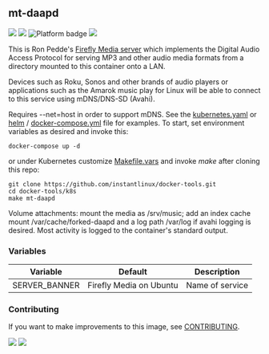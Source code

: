 ## mt-daapd
[![](https://img.shields.io/docker/v/instantlinux/mt-daapd?sort=date)](https://hub.docker.com/r/instantlinux/mt-daapd/tags "Version badge") [![](https://img.shields.io/docker/image-size/instantlinux/mt-daapd?sort=date)](https://github.com/instantlinux/docker-tools/-/blob/main/images/mt-daapd "Image badge") ![](https://img.shields.io/badge/platform-amd64%20arm64%20arm%2Fv6%20arm%2Fv7-blue "Platform badge") [![](https://img.shields.io/badge/dockerfile-latest-blue)](https://gitlab.com/instantlinux/docker-tools/-/blob/main/images/mt-daapd/Dockerfile "dockerfile")

This is Ron Pedde's [Firefly Media server](https://en.wikipedia.org/wiki/Firefly_Media_Server) which implements the Digital Audio Access Protocol for serving MP3 and other audio media formats from a directory mounted to this container onto a LAN.

Devices such as Roku, Sonos and other brands of audio players or applications such as the Amarok music play for Linux will be able to connect to this service using mDNS/DNS-SD (Avahi).

Requires --net=host in order to support mDNS. See the [kubernetes.yaml](https://github.com/instantlinux/docker-tools/blob/main/images/mt-daapd/kubernetes.yaml) or [helm](https://github.com/instantlinux/docker-tools/tree/main/images/mt-daapd/helm) / [docker-compose.yml](docker-compose.yml) file for examples. To start, set environment variables as desired and invoke this:

~~~
docker-compose up -d
~~~
or under Kubernetes customize [Makefile.vars](https://github.com/instantlinux/docker-tools/blob/main/k8s/Makefile.vars) and invoke _make_ after cloning this repo:
~~~
git clone https://github.com/instantlinux/docker-tools.git
cd docker-tools/k8s
make mt-daapd
~~~

Volume attachments: mount the media as /srv/music; add an index cache mount /var/cache/forked-daapd and a log path /var/log if avahi logging is desired. Most activity is logged to the container's standard output.

### Variables

| Variable | Default | Description |
| -------- | ------- | ----------- |
| SERVER_BANNER | Firefly Media on Ubuntu | Name of service |

### Contributing

If you want to make improvements to this image, see [CONTRIBUTING](https://github.com/instantlinux/docker-tools/blob/main/CONTRIBUTING.md).

[![](https://img.shields.io/badge/license-GPL--2.0-red.svg)](https://choosealicense.com/licenses/gpl-2.0/ "License badge") [![](https://img.shields.io/badge/code-ejurgensen%2Fforked_daapd-blue.svg)](https://github.com/ejurgensen/forked-daapd "Code repo")
